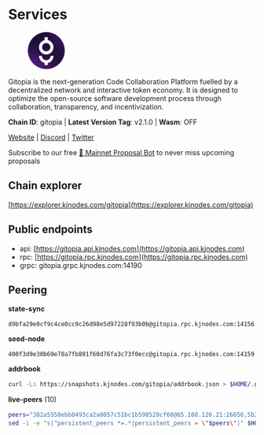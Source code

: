 # Services

<figure><img src="https://raw.githubusercontent.com/kj89/cosmos-images/main/logos/gitopia.png" alt=""><figcaption></figcaption></figure>

Gitopia is the next-generation Code Collaboration Platform fuelled by  a decentralized network and interactive token economy. It is designed  to optimize the open-source software development process through  collaboration, transparency, and incentivization.

**Chain ID**: gitopia | **Latest Version Tag**: v2.1.0 | **Wasm**: OFF

[Website](https://gitopia.com/) | [Discord](https://discord.gg/hFTXCGNYDZ) | [Twitter](https://twitter.com/gitopiaDAO)



Subscribe to our free [🤖 Mainnet Proposal Bot](https://t.me/kjnodes_proposal_bot) to never miss upcoming proposals


## Chain explorer
[https://explorer.kjnodes.com/gitopia](https://explorer.kjnodes.com/gitopia)

## Public endpoints

* api: [https://gitopia.api.kjnodes.com](https://gitopia.api.kjnodes.com)
* rpc: [https://gitopia.rpc.kjnodes.com](https://gitopia.rpc.kjnodes.com)
* grpc: gitopia.grpc.kjnodes.com:14190

## Peering

**state-sync**

```text
d9bfa29e0cf9c4ce0cc9c26d98e5d97228f93b0b@gitopia.rpc.kjnodes.com:14156
```

**seed-node**

```text
400f3d9e30b69e78a7fb891f60d76fa3c73f0ecc@gitopia.rpc.kjnodes.com:14159
```

**addrbook**
```bash
curl -Ls https://snapshots.kjnodes.com/gitopia/addrbook.json > $HOME/.gitopia/config/addrbook.json
```

**live-peers** (10)
```bash
peers="382a5558ebb8493ca2a8057c51bc1b598520cf60@65.108.126.21:26656,5b2df98ad73a0a81a5bd31da4489a9236a7d7a99@65.21.91.160:26867,d25a718d491f52efdfd31e8dfdeaa69d1d1946dd@65.108.10.49:26556,b2f764694d52e09793d68259d584ece0c194b6fe@65.108.229.93:26656,b35d46fcfc1e4cfa943a299fcb39853e15e94d8b@81.30.157.35:14656,d9bfa29e0cf9c4ce0cc9c26d98e5d97228f93b0b@65.109.88.38:14156,5e8a5481a314430e24de0919e18ffae394c269f6@51.159.221.31:26656,4adfa5889675e1e91ea4459e15ff4a0ba53e7828@65.108.224.156:19656,0724a81eaee075bf4e1af702930dbc72977d71af@143.110.240.245:26656,4cf66531681c92f15c95c25bd1bff524f9dca35e@65.109.154.181:26656"
sed -i -e "s|^persistent_peers *=.*|persistent_peers = \"$peers\"|" $HOME/.gitopia/config/config.toml
```
